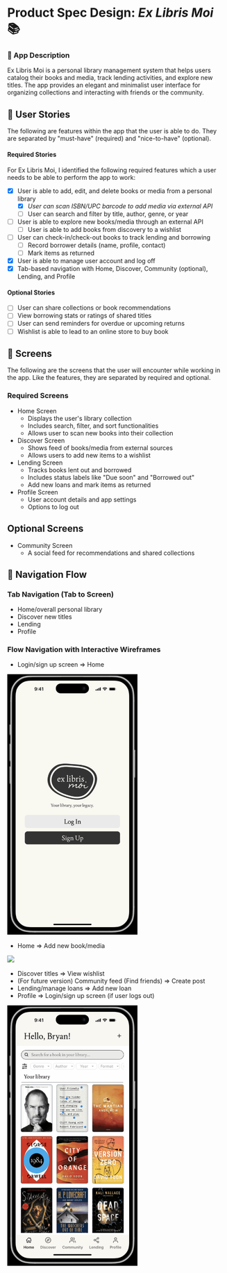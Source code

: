 # Product Spec Design: *Ex Libris Moi* 📚

### 📲 App Description

Ex Libris Moi is a personal library management system that helps users catalog their books and media, track lending activities, and explore new titles. The app provides an elegant and minimalist user interface for organizing collections and interacting with friends or the community.

## 🧾 User Stories

The following are features within the app that the user is able to do. They are separated by "must-have" (required) and "nice-to-have" (optional).

#### Required Stories

For Ex Libris Moi, I identified the following required features which a user needs to be able to perform the app to work:

- [X] User is able to add, edit, and delete books or media from a personal library
    - [X] *User can scan ISBN/UPC barcode to add media via external API*
    - [ ] User can search and filter by title, author, genre, or year
- [ ] User is able to explore new books/media through an external API
    - [ ] User is able to add books from discovery to a wishlist
- [ ] User can check-in/check-out books to track lending and borrowing
    - [ ] Record borrower details (name, profile, contact)
    - [ ] Mark items as returned
- [X] User is able to manage user account and log off
- [X] Tab-based navigation with Home, Discover, Community (optional), Lending, and Profile

#### Optional Stories
- [ ] User can share collections or book recommendations
- [ ] View borrowing stats or ratings of shared titles
- [ ] User can send reminders for overdue or upcoming returns
- [ ] Wishlist is able to lead to an online store to buy book

## 🤳 Screens

The following are the screens that the user will encounter while working in the app. Like the features, they are separated by required and optional.

### Required Screens

- Home Screen
    - Displays the user's library collection
    - Includes search, filter, and sort functionalities
    - Allows user to scan new books into their collection
- Discover Screen
    - Shows feed of books/media from external sources
    - Allows users to add new items to a wishlist 
- Lending Screen
    - Tracks books lent out and borrowed
    - Includes status labels like "Due soon" and "Borrowed out"
    - Add new loans and mark items as returned
- Profile Screen
    - User account details and app settings
    - Options to log out
 
## Optional Screens

- Community Screen
    - A social feed for recommendations and shared collections
 
## 🔄️ Navigation Flow

### Tab Navigation (Tab to Screen)

- Home/overall personal library
- Discover new titles
- Lending
- Profile

### Flow Navigation with Interactive Wireframes

- Login/sign up screen => Home

<img src="/design_gifs/logintohome.gif" width=300 height=auto />

- Home => Add new book/media

<img src="/design_gifs/hometoaddbook.gif" width=300 height=auto />

- Discover titles => View wishlist
- (For future version) Community feed (Find friends) => Create post
- Lending/manage loans => Add new loan
- Profile => Login/sign up screen (if user logs out)

<img src="/design_gifs/otherfeatures.gif" width=300 height=auto />
